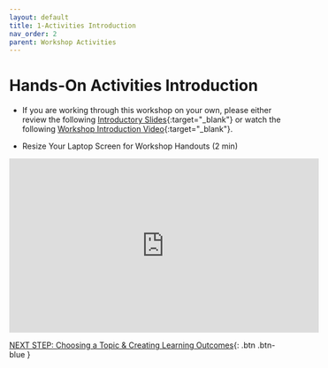 ```yaml
---
layout: default
title: 1-Activities Introduction
nav_order: 2
parent: Workshop Activities
---
```

# Hands-On Activities Introduction

- If you are working through this workshop on your own, please either review the following [Introductory Slides](https://docs.google.com/presentation/d/14bqjg_58Yi6cv4Bn4tZnqUgNX7BCtA6WIuUkpqZctWU/edit#slide=id.g4f9be3ef7e_0_15){:target="_blank"} or watch the following [Workshop Introduction Video](https://www.youtube.com/watch?v=oq7g7kAUdsE){:target="_blank"}.

- Resize Your Laptop Screen for Workshop Handouts (2 min)
<iframe width="560" height="315" src="https://www.youtube.com/embed/Igk5hZUfzN0" title="YouTube video player" frameborder="0" allow="accelerometer; autoplay; clipboard-write; encrypted-media; gyroscope; picture-in-picture" allowfullscreen></iframe>

[NEXT STEP: Choosing a Topic & Creating Learning Outcomes](topic-learning-outcomes.html){: .btn .btn-blue }
